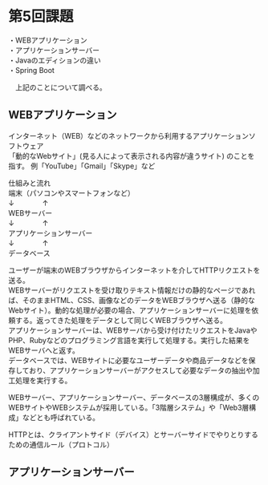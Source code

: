 # 第5回課題
・WEBアプリケーション  
・アプリケーションサーバー  
・Javaのエディションの違い  
・Spring Boot


　上記のことについて調べる。
 
 
 ## WEBアプリケーション
インターネット（WEB）などのネットワークから利用するアプリケーションソフトウェア  
「動的なWebサイト」(見る人によって表示される内容が違うサイト) のことを指す。 
例「YouTube」「Gmail」「Skype」など


仕組みと流れ  
端末（パソコンやスマートフォンなど）   
↓　　　　↑  
WEBサーバー  
↓　　　　↑  
アプリケーションサーバー  
↓　　　　↑  
データベース  


ユーザーが端末のWEBブラウザからインターネットを介してHTTPリクエストを送る。  
WEBサーバーがリクエストを受け取りテキスト情報だけの静的なページであれば、そのままHTML、CSS、画像などのデータをWEBブラウザへ送る（静的なWebサイト）。動的な処理が必要の場合、アプリケーションサーバーに処理を依頼する。返ってきた処理をデータとして同じくWEBブラウザへ送る。  
アプリケーションサーバーは、WEBサーバから受け付けたリクエストをJavaやPHP、Rubyなどのプログラミング言語を実行して処理する。実行した結果をWEBサーバへと返す。  
データベースでは、WEBサイトに必要なユーザーデータや商品データなどを保存しており、アプリケーションサーバーがアクセスして必要なデータの抽出や加工処理を実行する。  


WEBサーバー、アプリケーションサーバー、データベースの3層構成が、多くのWEBサイトやWEBシステムが採用している。「3階層システム」や「Web3層構成」などとも呼ばれている。  


HTTPとは、クライアントサイド（デバイス）とサーバーサイドでやりとりするための通信ルール（プロトコル）  


 ## アプリケーションサーバー  
 
